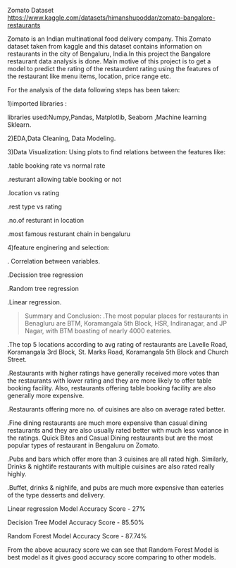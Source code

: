 
Zomato Dataset https://www.kaggle.com/datasets/himanshupoddar/zomato-bangalore-restaurants

Zomato is an Indian multinational food delivery company. This Zomato dataset taken from kaggle and this dataset contains information on restaurants in the city of Bengaluru, India.In this project the Bangalore restaurant data analysis is done. Main motive of this project is to get a model to predict the rating of the restaurdent rating using the features of the restaurant like menu items, location, price range etc.

For the analysis of the data following steps has been taken:

1)imported libraries :

libraries used:Numpy,Pandas, Matplotlib, Seaborn ,Machine learning Sklearn.

2)EDA,Data Cleaning, Data Modeling.

3)Data Visualization: Using plots to find relations between the features like:

.table booking rate vs normal rate

.resturant allowing table booking or not

.location vs rating

.rest type vs rating

.no.of resturant in location

.most famous resturant chain in bengaluru

4)feature enginering and selection:

. Correlation between variables.

.Decission tree regression

.Random tree regression

.Linear regression.

>Summary and Conclusion: .The most popular places for restaurants in Benagluru are BTM, Koramangala 5th Block, HSR, Indiranagar, and JP Nagar, with BTM boasting of nearly 4000 eateries.

.The top 5 locations according to avg rating of restaurants are Lavelle Road, Koramangala 3rd Block, St. Marks Road, Koramangala 5th Block and Church Street.

.Restaurants with higher ratings have generally received more votes than the restaurants with lower rating and they are more likely to offer table booking facility. Also, restaurants offering table booking facility are also generally more expensive.

.Restaurants offering more no. of cuisines are also on average rated better.

.Fine dining restaurants are much more expensive than casual dining restaurants and they are also usually rated better with much less variance in the ratings. Quick Bites and Casual Dining restaurants but are the most popular types of restaurant in Bengaluru on Zomato.

.Pubs and bars which offer more than 3 cuisines are all rated high. Similarly, Drinks & nightlife restaurants with multiple cuisines are also rated really highly.

.Buffet, drinks & nighlife, and pubs are much more expensive than eateries of the type desserts and delivery.

Linear regression Model Accuracy Score - 27%

Decision Tree Model Accuracy Score - 85.50%

Random Forest Model Accuracy Score - 87.74%

From the above acuuracy score we can see that Random Forest Model is best model as it gives good accuracy score comparing to other models.
